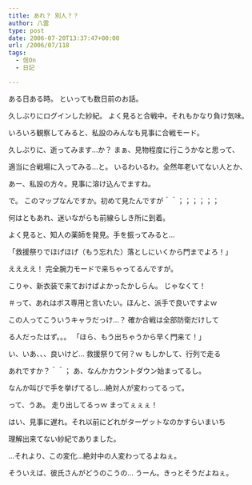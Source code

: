 ```yaml
---
title: あれ？ 別人？？
author: 八雲
type: post
date: 2006-07-20T13:37:47+00:00
url: /2006/07/118
tags:
  - 信On
  - 日記

---
```

ある日ある時。 といっても数日前のお話。

久しぶりにログインした紗紀。 よく見ると合戦中。それもかなり負け気味。
  
いろいろ観察してみると、私設のみんなも見事に合戦モード。
  
久しぶりに、逝ってみます…か？ まぁ、見物程度に行こうかなと思って、
  
適当に合戦場に入ってみる…と。 いるわいるわ。全然年老いてない人とか、
  
あー、私設の方々。見事に溶け込んでますね。

で。 このマップなんですか。初めて見たんですが＾＾；；；；；；
  
何はともあれ、迷いながらも前線らしき所に到着。
  
よく見ると、知人の薬師を発見。手を振ってみると…
  
「救援祭りでほげほげ（もう忘れた）落としにいくから門までよろ！」
  
ええええ！ 完全腕力モードで来ちゃってるんですが。
  
こりゃ、新衣装で来ておけばよかったかしらん。 じゃなくて！
  
＃って、あれはボス専用と言いたい。ほんと、派手で良いですよｗ
  
この人ってこういうキャラだっけ…？ 確か合戦は全部防衛だけして
  
る人だったはず。。。 「ほら、もう出ちゃうから早く門来て！」
  
い、いあ、、、良いけど… 救援祭りて何？ｗ もしかして、行列で走る
  
あれですか？＾＾； あ、なんかカウントダウン始まってるし。
  
なんか叫びで手を挙げてるし…絶対人が変わってるって。
  
って、うあ。 走り出してるっｗ まってぇぇぇ！

はい、見事に遅れ。それ以前にどれがターゲットなのかすらいまいち
  
理解出来てない紗紀でありました。
  
…それより、この変化…絶対中の人変わってるよねぇ。
  
そういえば、彼氏さんがどうのこうの… うーん。きっとそうだよねぇ。
